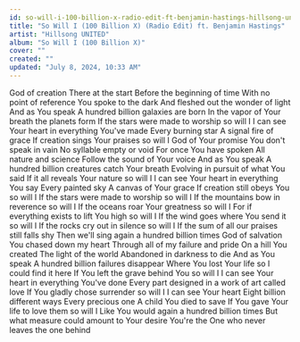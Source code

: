 ```yaml
---
id: so-will-i-100-billion-x-radio-edit-ft-benjamin-hastings-hillsong-united
title: "So Will I (100 Billion X) (Radio Edit) ft. Benjamin Hastings"
artist: "Hillsong UNITED"
album: "So Will I (100 Billion X)"
cover: ""
created: ""
updated: "July 8, 2024, 10:33 AM"
---
```


God of creation
There at the start
Before the beginning of time
With no point of reference
You spoke to the dark
And fleshed out the wonder of light
And as You speak
A hundred billion galaxies are born
In the vapor of Your breath the planets form
If the stars were made to worship so will I
I can see Your heart in everything You've made
Every burning star
A signal fire of grace
If creation sings Your praises so will I
God of Your promise
You don't speak in vain
No syllable empty or void
For once You have spoken
All nature and science
Follow the sound of Your voice
And as You speak
A hundred billion creatures catch Your breath
Evolving in pursuit of what You said
If it all reveals Your nature so will I
I can see Your heart in everything You say
Every painted sky
A canvas of Your grace
If creation still obeys You so will I
If the stars were made to worship so will I
If the mountains bow in reverence so will I
If the oceans roar Your greatness so will I
For if everything exists to lift You high so will I
If the wind goes where You send it so will I
If the rocks cry out in silence so will I
If the sum of all our praises still falls shy
Then we'll sing again a hundred billion times
God of salvation
You chased down my heart
Through all of my failure and pride
On a hill You created
The light of the world
Abandoned in darkness to die
And as You speak
A hundred billion failures disappear
Where You lost Your life so I could find it here
If You left the grave behind You so will I
I can see Your heart in everything You've done
Every part designed in a work of art called love
If You gladly chose surrender so will I
I can see Your heart
Eight billion different ways
Every precious one
A child You died to save
If You gave Your life to love them so will I
Like You would again a hundred billion times
But what measure could amount to Your desire
You're the One who never leaves the one behind